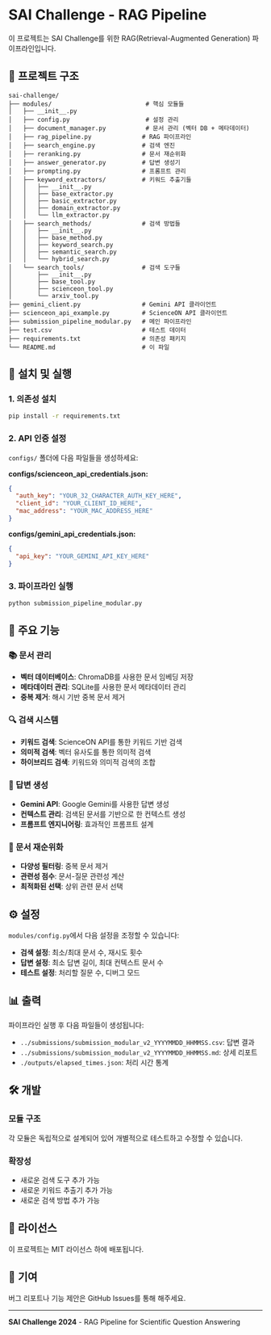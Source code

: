 # SAI Challenge - RAG Pipeline

이 프로젝트는 SAI Challenge를 위한 RAG(Retrieval-Augmented Generation) 파이프라인입니다.

## 📁 프로젝트 구조

```
sai-challenge/
├── modules/                          # 핵심 모듈들
│   ├── __init__.py
│   ├── config.py                     # 설정 관리
│   ├── document_manager.py           # 문서 관리 (벡터 DB + 메타데이터)
│   ├── rag_pipeline.py              # RAG 파이프라인
│   ├── search_engine.py             # 검색 엔진
│   ├── reranking.py                 # 문서 재순위화
│   ├── answer_generator.py          # 답변 생성기
│   ├── prompting.py                 # 프롬프트 관리
│   ├── keyword_extractors/          # 키워드 추출기들
│   │   ├── __init__.py
│   │   ├── base_extractor.py
│   │   ├── basic_extractor.py
│   │   ├── domain_extractor.py
│   │   └── llm_extractor.py
│   ├── search_methods/              # 검색 방법들
│   │   ├── __init__.py
│   │   ├── base_method.py
│   │   ├── keyword_search.py
│   │   ├── semantic_search.py
│   │   └── hybrid_search.py
│   └── search_tools/                # 검색 도구들
│       ├── __init__.py
│       ├── base_tool.py
│       ├── scienceon_tool.py
│       └── arxiv_tool.py
├── gemini_client.py                 # Gemini API 클라이언트
├── scienceon_api_example.py         # ScienceON API 클라이언트
├── submission_pipeline_modular.py   # 메인 파이프라인
├── test.csv                         # 테스트 데이터
├── requirements.txt                 # 의존성 패키지
└── README.md                        # 이 파일
```

## 🚀 설치 및 실행

### 1. 의존성 설치
```bash
pip install -r requirements.txt
```

### 2. API 인증 설정
`configs/` 폴더에 다음 파일들을 생성하세요:

**configs/scienceon_api_credentials.json:**
```json
{
  "auth_key": "YOUR_32_CHARACTER_AUTH_KEY_HERE",
  "client_id": "YOUR_CLIENT_ID_HERE",
  "mac_address": "YOUR_MAC_ADDRESS_HERE"
}
```

**configs/gemini_api_credentials.json:**
```json
{
  "api_key": "YOUR_GEMINI_API_KEY_HERE"
}
```

### 3. 파이프라인 실행
```bash
python submission_pipeline_modular.py
```

## 🔧 주요 기능

### 📚 문서 관리
- **벡터 데이터베이스**: ChromaDB를 사용한 문서 임베딩 저장
- **메타데이터 관리**: SQLite를 사용한 문서 메타데이터 관리
- **중복 제거**: 해시 기반 중복 문서 제거

### 🔍 검색 시스템
- **키워드 검색**: ScienceON API를 통한 키워드 기반 검색
- **의미적 검색**: 벡터 유사도를 통한 의미적 검색
- **하이브리드 검색**: 키워드와 의미적 검색의 조합

### 🎯 답변 생성
- **Gemini API**: Google Gemini를 사용한 답변 생성
- **컨텍스트 관리**: 검색된 문서를 기반으로 한 컨텍스트 생성
- **프롬프트 엔지니어링**: 효과적인 프롬프트 설계

### 🔄 문서 재순위화
- **다양성 필터링**: 중복 문서 제거
- **관련성 점수**: 문서-질문 관련성 계산
- **최적화된 선택**: 상위 관련 문서 선택

## ⚙️ 설정

`modules/config.py`에서 다음 설정을 조정할 수 있습니다:

- **검색 설정**: 최소/최대 문서 수, 재시도 횟수
- **답변 설정**: 최소 답변 길이, 최대 컨텍스트 문서 수
- **테스트 설정**: 처리할 질문 수, 디버그 모드

## 📊 출력

파이프라인 실행 후 다음 파일들이 생성됩니다:

- `../submissions/submission_modular_v2_YYYYMMDD_HHMMSS.csv`: 답변 결과
- `../submissions/submission_modular_v2_YYYYMMDD_HHMMSS.md`: 상세 리포트
- `./outputs/elapsed_times.json`: 처리 시간 통계

## 🛠️ 개발

### 모듈 구조
각 모듈은 독립적으로 설계되어 있어 개별적으로 테스트하고 수정할 수 있습니다.

### 확장성
- 새로운 검색 도구 추가 가능
- 새로운 키워드 추출기 추가 가능
- 새로운 검색 방법 추가 가능

## 📝 라이선스

이 프로젝트는 MIT 라이선스 하에 배포됩니다.

## 🤝 기여

버그 리포트나 기능 제안은 GitHub Issues를 통해 해주세요.

---

**SAI Challenge 2024** - RAG Pipeline for Scientific Question Answering